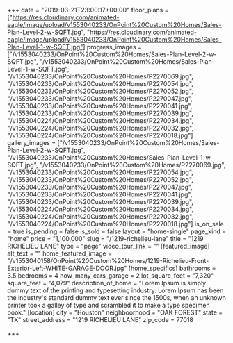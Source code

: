 +++
date = "2019-03-21T23:00:17+00:00"
floor_plans = ["https://res.cloudinary.com/animated-eagle/image/upload/v1553040233/OnPoint%20Custom%20Homes/Sales-Plan-Level-2-w-SQFT.jpg", "https://res.cloudinary.com/animated-eagle/image/upload/v1553040233/OnPoint%20Custom%20Homes/Sales-Plan-Level-1-w-SQFT.jpg"]
progress_images = ["/v1553040233/OnPoint%20Custom%20Homes/Sales-Plan-Level-2-w-SQFT.jpg", "/v1553040233/OnPoint%20Custom%20Homes/Sales-Plan-Level-1-w-SQFT.jpg", "/v1553040233/OnPoint%20Custom%20Homes/P2270069.jpg", "/v1553040233/OnPoint%20Custom%20Homes/P2270054.jpg", "/v1553040233/OnPoint%20Custom%20Homes/P2270052.jpg", "/v1553040233/OnPoint%20Custom%20Homes/P2270047.jpg", "/v1553040233/OnPoint%20Custom%20Homes/P2270041.jpg", "/v1553040233/OnPoint%20Custom%20Homes/P2270039.jpg", "/v1553040224/OnPoint%20Custom%20Homes/P2270034.jpg", "/v1553040224/OnPoint%20Custom%20Homes/P2270032.jpg", "/v1553040224/OnPoint%20Custom%20Homes/P2270018.jpg"]
gallery_images = ["/v1553040233/OnPoint%20Custom%20Homes/Sales-Plan-Level-2-w-SQFT.jpg", "/v1553040233/OnPoint%20Custom%20Homes/Sales-Plan-Level-1-w-SQFT.jpg", "/v1553040233/OnPoint%20Custom%20Homes/P2270069.jpg", "/v1553040233/OnPoint%20Custom%20Homes/P2270054.jpg", "/v1553040233/OnPoint%20Custom%20Homes/P2270052.jpg", "/v1553040233/OnPoint%20Custom%20Homes/P2270047.jpg", "/v1553040233/OnPoint%20Custom%20Homes/P2270041.jpg", "/v1553040233/OnPoint%20Custom%20Homes/P2270039.jpg", "/v1553040224/OnPoint%20Custom%20Homes/P2270034.jpg", "/v1553040224/OnPoint%20Custom%20Homes/P2270032.jpg", "/v1553040224/OnPoint%20Custom%20Homes/P2270018.jpg"]
is_on_sale = true
is_pending = false
is_sold = false
layout = "home-single"
page_kind = "home"
price = "1,100,000"
slug = "/1219-richelieu-lane"
title = "1219 RICHELIEU LANE"
type = "page"
video_tour_link = ""
[featured_image]
alt_text = ""
home_featured_image = "/v1553040158/OnPoint%20Custom%20Homes/1219-Richelieu-Front-Exterior-Left-WHITE-GARAGE-DOOR.jpg"
[home_specifics]
bathrooms = 3.5
bedrooms = 4
how_many_cars_garage = 2
lot_square_feet = "7,320"
square_feet = "4,079"
description_of_home = "Lorem Ipsum is simply dummy text of the printing and typesetting industry. Lorem Ipsum has been the industry's standard dummy text ever since the 1500s, when an unknown printer took a galley of type and scrambled it to make a type specimen book."
[location]
city = "Houston"
neighboorhood = "OAK FOREST"
state = "TX"
street_address = "1219 RICHELIEU LANE"
zip_code = 77018

+++
